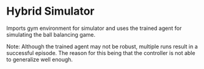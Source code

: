 # Hybrid Simulator

Imports gym environment for simulator and uses the trained agent for simulating the ball balancing game. 

Note: Although the trained agent may not be robust, multiple runs result in a successful episode. The reason for this being that the controller is not able to generalize well enough. 
